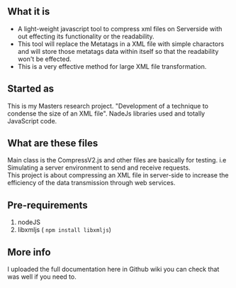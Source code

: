 What it is
----------
* A light-weight javascript tool to compress xml files on Serverside with out effecting its functionality or the readability.
* This tool will replace the Metatags in a XML file with simple charactors and will store those metatags data within itself so that the readability won't be effected.
* This is a very effective method for large XML file transformation.

Started as
----------

This is my Masters research project. "Development of a technique to condense the size of an XML file".
NadeJs libraries used and totally JavaScript code. 

What are these files
--------------------

Main class is the CompressV2.js and other files are basically for testing. i.e Simulating a server environment to send and receive requests.  
This project is about compressing an XML file in server-side to increase the efficiency of the data transmission through web services.

Pre-requirements
----------------

1.  nodeJS
2.  libxmljs ( <code>npm install libxmljs</code>)

More info
---------

I uploaded the full documentation here in Github wiki you can check that was well if you need to. 
